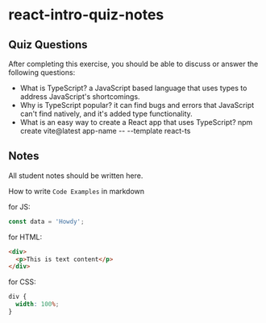 # react-intro-quiz-notes

## Quiz Questions

After completing this exercise, you should be able to discuss or answer the following questions:

- What is TypeScript?
  a JavaScript based language that uses types to address JavaScript's shortcomings.
- Why is TypeScript popular?
  it can find bugs and errors that JavaScript can't find natively, and it's added type functionality.
- What is an easy way to create a React app that uses TypeScript?
  npm create vite@latest app-name -- --template react-ts

## Notes

All student notes should be written here.

How to write `Code Examples` in markdown

for JS:

```javascript
const data = 'Howdy';
```

for HTML:

```html
<div>
  <p>This is text content</p>
</div>
```

for CSS:

```css
div {
  width: 100%;
}
```
